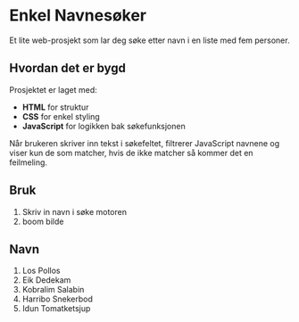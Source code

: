 # Enkel Navnesøker

Et lite web-prosjekt som lar deg søke etter navn i en liste med fem personer.

## Hvordan det er bygd

Prosjektet er laget med:
- **HTML** for struktur
- **CSS** for enkel styling
- **JavaScript** for logikken bak søkefunksjonen

Når brukeren skriver inn tekst i søkefeltet, filtrerer JavaScript navnene og viser kun de som matcher, hvis de ikke matcher så kommer det en feilmeling.

## Bruk

1. Skriv in navn i søke motoren
2. boom bilde

## Navn

1. Los Pollos
2. Eik Dedekam
3. Kobralim Salabin 
4. Harribo Snekerbod
5. Idun Tomatketsjup
